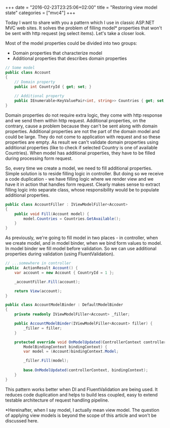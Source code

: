 +++
date = "2016-02-23T23:25:06+02:00"
title = "Restoring view model state"
categories = ["mvc4"]
+++

Today I want to share with you a pattern which I use in classic ASP.NET MVC web sites. It solves the problem of filling model* properties that won't be sent with http request (eg select items). Let's take a closer look.

Most of the model properties could be divided into two groups:

* Domain properties that characterize model
* Additional properties that describes domain properties

``` c#
// Some model
public class Account
{
    // Domain property
    public int CountryId { get; set; }
   
    // Additional property
    public IEnumerable<KeyValuePair<int, string>> Countries { get; set; }
}
```

Domain properties do not require extra logic, they come with http response and we send them within http request. Additional properties, on the contrary, cause a problem because they can't be sent along with domain properties. Additional properties are not the part of the domain model and could be large. They do not come to application with request and so these properties are empty. As result we can't validate domain properties using additional properties (like to check if selected Country is one of available Countries). When model has additional properties, they have to be filled during processing form request.
<!--more-->
So, every time we create a model, we need to fill additional properties. Simple solution is to reside filling logic in controller. But doing so we receive a code duplication - we have filling logic where we render view and we have it in action that handles form request. Clearly makes sense to extract filling logic into separate class, whose responsibility would be to populate additional properties.

``` c#
public class AccountFiller : IViewModelFiller<Account>
{
    public void Fill(Account model) {
        model.Countries = Countries.GetAvailable();
    }
}
```

As previously, we're going to fill model in two places - in controller, when we create model, and in model binder, when we bind form values to model. In model binder we fill model before validation. So we can use additional properties during validation (using FluentValidation).

``` c#
// ...somewhere in controller
public  ActionResult Account() {
    var account = new Account { CountryId = 1 };

    _accountFiller.Fill(account);

    return View(account);
}

public class AccountModelBinder : DefaultModelBinder
{
    private readonly IViewModelFiller<Account> _filler;

    public AccountModelBinder(IViewModelFiller<Account> filler) {
        _filler = filler;
    }

    protected override void OnModelUpdated(ControllerContext controllerContext, 
        ModelBindingContext bindingContext) {
        var model = (Account)bindingContext.Model;

        _filler.Fill(model);
       
        base.OnModelUpdated(controllerContext, bindingContext);
    }
}
```

This pattern works better when DI and FluentValidation are being used. It reduces code duplication and helps to build less coupled, easy to extend testable architecture of request handling pipeline.

*Hereinafter, when I say model, I actually mean view model. The question of applying view models is beyond the scope of this article and won't be discussed here.